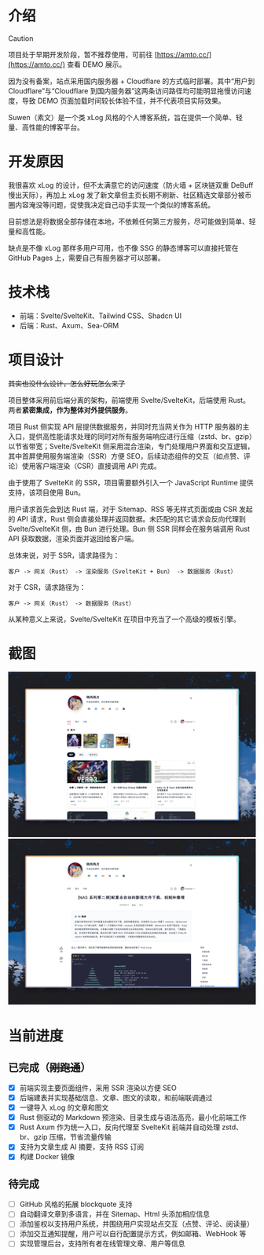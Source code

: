 # 介绍

> [!CAUTION]
> 项目处于早期开发阶段，暂不推荐使用，可前往 [https://amto.cc/](https://amto.cc/) 查看 DEMO 展示。
>
> 因为没有备案，站点采用国内服务器 + Cloudflare 的方式临时部署。其中“用户到 Cloudflare”与“Cloudflare 到国内服务器”这两条访问路径均可能明显拖慢访问速度，导致 DEMO 页面加载时间较长体验不佳，并不代表项目实际效果。

Suwen（素文）是一个类 xLog 风格的个人博客系统，旨在提供一个简单、轻量、高性能的博客平台。

# 开发原因

我很喜欢 xLog 的设计，但不太满意它的访问速度（防火墙 + 区块链双重 DeBuff 慢出天际），再加上 xLog 发了新文章但主页长期不刷新、社区精选文章部分被币圈内容淹没等问题，促使我决定自己动手实现一个类似的博客系统。

目前想法是将数据全部存储在本地，不依赖任何第三方服务，尽可能做到简单、轻量和高性能。

缺点是不像 xLog 那样多用户可用，也不像 SSG 的静态博客可以直接托管在 GitHub Pages 上，需要自己有服务器才可以部署。

# 技术栈

+ 前端：Svelte/SvelteKit、Tailwind CSS、Shadcn UI
+ 后端：Rust、Axum、Sea-ORM

# 项目设计

~~其实也没什么设计，怎么好玩怎么来了~~

项目整体采用前后端分离的架构，前端使用 Svelte/SvelteKit，后端使用 Rust。两者**紧密集成，作为整体对外提供服务**。

项目 Rust 侧实现 API 层提供数据服务，并同时充当网关作为 HTTP 服务器的主入口，提供高性能请求处理的同时对所有服务端响应进行压缩（zstd、br、gzip）以节省带宽；Svelte/SvelteKit 侧采用混合渲染，专门处理用户界面和交互逻辑，其中首屏使用服务端渲染（SSR）方便 SEO，后续动态组件的交互（如点赞、评论）使用客户端渲染（CSR）直接调用 API 完成。

由于使用了 SvelteKit 的 SSR，项目需要额外引入一个 JavaScript Runtime 提供支持，该项目使用 Bun。

用户请求首先会到达 Rust 端，对于 Sitemap、RSS 等无样式页面或由 CSR 发起的 API 请求，Rust 侧会直接处理并返回数据。未匹配的其它请求会反向代理到 Svelte/SvelteKit 侧，由 Bun 进行处理。Bun 侧 SSR 同样会在服务端调用 Rust API 获取数据，渲染页面并返回给客户端。

总体来说，对于 SSR，请求路径为：

```
客户 -> 网关（Rust） -> 渲染服务（SvelteKit + Bun） -> 数据服务（Rust）
```

对于 CSR，请求路径为：

```
客户 -> 网关（Rust） -> 数据服务（Rust）
```

从某种意义上来说，Svelte/SvelteKit 在项目中充当了一个高级的模板引擎。

# 截图

![首页](./images/1.webp)
![文章](./images/2.webp)

# 当前进度

## 已完成（~~刚跑通~~）

+ [x] 前端实现主要页面组件，采用 SSR 渲染以方便 SEO
+ [x] 后端建表并实现基础信息、文章、图文的读取，和前端联调通过
+ [x] 一键导入 xLog 的文章和图文
+ [x] Rust 侧驱动的 Markdown 预渲染、目录生成与语法高亮，最小化前端工作
+ [x] Rust Axum 作为统一入口，反向代理至 SvelteKit 前端并自动处理 zstd、br、gzip 压缩，节省流量传输
+ [x] 支持为文章生成 AI 摘要，支持 RSS 订阅
+ [x] 构建 Docker 镜像

## 待完成

+ [ ] GitHub 风格的拓展 blockquote 支持
+ [ ] 自动翻译文章到多语言，并在 Sitemap、Html 头添加相应信息
+ [ ] 添加鉴权以支持用户系统，并围绕用户实现站点交互（点赞、评论、阅读量）
+ [ ] 添加交互通知提醒，用户可以自行配置提示方式，例如邮箱、WebHook 等
+ [ ] 实现管理后台，支持所有者在线管理文章、用户等信息